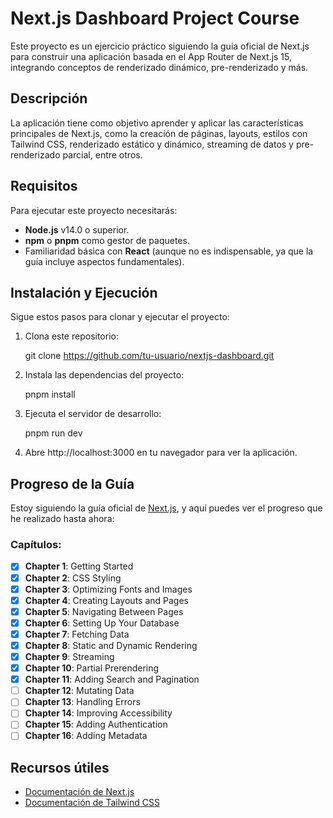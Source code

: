 # Next.js Dashboard Project Course

Este proyecto es un ejercicio práctico siguiendo la guía oficial de Next.js para construir una aplicación basada en el App Router de Next.js 15, integrando conceptos de renderizado dinámico, pre-renderizado y más. 

## Descripción

La aplicación tiene como objetivo aprender y aplicar las características principales de Next.js, como la creación de páginas, layouts, estilos con Tailwind CSS, renderizado estático y dinámico, streaming de datos y pre-renderizado parcial, entre otros.

## Requisitos

Para ejecutar este proyecto necesitarás:

- **Node.js** v14.0 o superior.
- **npm** o **pnpm** como gestor de paquetes.
- Familiaridad básica con **React** (aunque no es indispensable, ya que la guía incluye aspectos fundamentales).

## Instalación y Ejecución

Sigue estos pasos para clonar y ejecutar el proyecto:

1. Clona este repositorio:

   git clone https://github.com/tu-usuario/nextjs-dashboard.git

2. Instala las dependencias del proyecto:

   pnpm install

3. Ejecuta el servidor de desarrollo:

   pnpm run dev

4. Abre http://localhost:3000 en tu navegador para ver la aplicación.

## Progreso de la Guía

Estoy siguiendo la guía oficial de [Next.js](https://nextjs.org/learn/foundations/about-nextjs), y aquí puedes ver el progreso que he realizado hasta ahora:

### Capítulos:
- [x] **Chapter 1**: Getting Started
- [x] **Chapter 2**: CSS Styling
- [x] **Chapter 3**: Optimizing Fonts and Images
- [x] **Chapter 4**: Creating Layouts and Pages
- [x] **Chapter 5**: Navigating Between Pages
- [x] **Chapter 6**: Setting Up Your Database
- [x] **Chapter 7**: Fetching Data
- [x] **Chapter 8**: Static and Dynamic Rendering
- [x] **Chapter 9**: Streaming
- [x] **Chapter 10**: Partial Prerendering
- [x] **Chapter 11**: Adding Search and Pagination
- [ ] **Chapter 12**: Mutating Data
- [ ] **Chapter 13**: Handling Errors
- [ ] **Chapter 14**: Improving Accessibility
- [ ] **Chapter 15**: Adding Authentication
- [ ] **Chapter 16**: Adding Metadata

## Recursos útiles

- [Documentación de Next.js](https://nextjs.org/docs)
- [Documentación de Tailwind CSS](https://tailwindcss.com/docs)
